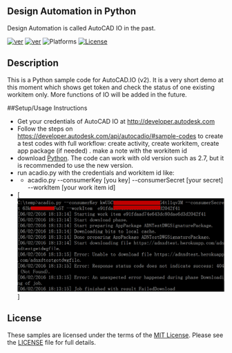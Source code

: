 ## Design Automation in Python
 Design Automation is called AutoCAD IO in the past.

[![ver](https://img.shields.io/badge/language-python-orange.svg)](https://www.python.org/)
 [![ver](https://img.shields.io/badge/AutoCAD.io-2.0.0-blue.svg)](https://developer.autodesk.com/api/autocadio/v2/)
![Platforms](https://img.shields.io/badge/platform-windows%20%7C%20osx%20%7C%20linux-lightgray.svg)
 [![License](http://img.shields.io/:license-mit-red.svg)](http://opensource.org/licenses/MIT)
 
## Description
This is a Python sample code for AutoCAD.IO (v2). It is a very short demo at this moment which shows get token and check the status of one existing workitem only. More functions of IO will be added in the future.
 
##Setup/Usage Instructions
* Get your credentials of AutoCAD IO at http://developer.autodesk.com
* Follow the steps on https://developer.autodesk.com/api/autocadio/#sample-codes to create a test codes with full workflow: create activity, create workitem, create app package (if needed) . make a note with the workitem id
* download [Python](https://www.python.org/downloads/). The code can work with old version such as 2.7, but it is recommended to use the new version.
* run acadio.py with the  credentials and workitem id like:
* * acadio.py --consumerKey [you key] --consumerSecret [your secret] --workItem  [your work item id]
* [![](help/testdemo.png)]

 
 ## License
 These samples are licensed under the terms of the [MIT License](http://opensource.org/licenses/MIT). Please see the [LICENSE](LICENSE) file for full details.
